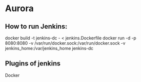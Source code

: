 # Aurora

## How to run Jenkins:
docker build -t jenkins-dc - < jenkins.Dockerfile
docker run -d -p 8080:8080 -v /var/run/docker.sock:/var/run/docker.sock -v jenkins_home:/var/jenkins_home jenkins-dc

## Plugins of jenkins
Docker

